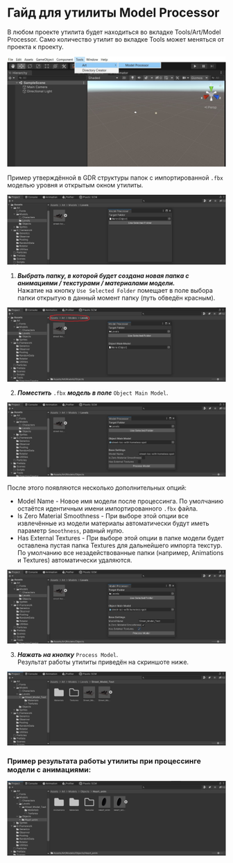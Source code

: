 # Гайд для утилиты Model Processor

 В любом проекте утилита будет находиться во вкладке Tools/Art/Model Processor. Само количество утилит во вкладке Tools может меняться от проекта к проекту.

![](/Images/ModelProcessor/1.jpg) 

Пример утверждённой в GDR структуры папок с импортированной `.fbx` моделью уровня и открытым окном утилиты.

![](/Images/ModelProcessor/2.jpg) 

1. _**Выбрать папку, в которой будет создана новая папка с анимациями / текстурами / материалами модели.**_ \
Нажатие на кнопку `Use Selected Folder` помещает в поле выбора папки открытую в данный момент папку (путь обведён красным). 

![](/Images/ModelProcessor/3.jpg) 

2. _**Поместить**_ `.fbx` _**модель в поле**_ `Object Main Model`. 

![](/Images/ModelProcessor/4.jpg) 

После этого появляются несколько дополнительных опций:
* Model Name - Новое имя модели после процессинга. По умолчанию остаётся идентичным имени импортированного `.fbx` файла.
* Is Zero Material Smoothness - При выборе этой опции все извлечённые из модели материалы автоматически будут иметь параметр `Smoothness`, равный нулю.
* Has External Textures - При выборе этой опции в папке модели будет оставлена пустая папка Textures для дальнейшего импорта текстур. По умолчанию все незадействованные папки (например, Animations и Textures) автоматически удаляются.

![](/Images/ModelProcessor/5.jpg) 

3. _**Нажать на кнопку**_ `Process Model`.\
Результат работы утилиты приведён на скриншоте ниже.

![](/Images/ModelProcessor/6.jpg) 

### Пример результата работы утилиты при процессинге модели с анимациями:

![](/Images/ModelProcessor/7.jpg) 